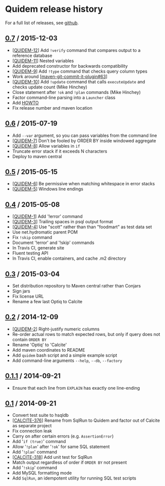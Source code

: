 # Quidem release history

For a full list of releases, see <a href="https://github.com/julianhyde/quidem/releases">github</a>.

## <a href="https://github.com/julianhyde/quidem/releases/tag/quidem-0.7">0.7</a> / 2015-12-03

* [<a href="https://github.com/julianhyde/quidem/issues/12">QUIDEM-12</a>]
  Add `!verify` command that compares output to a reference database
* [<a href="https://github.com/julianhyde/quidem/issues/11">QUIDEM-11</a>]
  Nested variables
* Add deprecated constructor for backwards compatibility
* [<a href="https://github.com/julianhyde/quidem/issues/9">QUIDEM-9</a>]
  Add `!type` command that checks query column types
* Work around
  [<a href="https://github.com/ktoso/maven-git-commit-id-plugin/issues/63">maven-git-commit-it-plugin#63</a>]
* [<a href="https://github.com/julianhyde/quidem/issues/10">QUIDEM-10</a>]
  Add `!update` command that calls `executeUpdate` and checks update count
  (Mike Hinchey)
* Close statement after `!ok` and `!plan` commands (Mike Hinchey)
* Factor command-line parsing into a `Launcher` class
* Add <a href="HOWTO.md">HOWTO</a>
* Fix release number and maven location

## <a href="https://github.com/julianhyde/quidem/releases/tag/quidem-0.6">0.6</a> / 2015-07-19

* Add `--var` argument, so you can pass variables from the command line
* [<a href="https://github.com/julianhyde/quidem/issues/7">QUIDEM-7</a>]
  Don't be fooled by ORDER BY inside windowed aggregate
* [<a href="https://github.com/julianhyde/quidem/issues/8">QUIDEM-8</a>]
  Allow variables in `if`
* Truncate error stack if it exceeds N characters
* Deploy to maven central

## <a href="https://github.com/julianhyde/quidem/releases/tag/quidem-0.5">0.5</a> / 2015-05-15

* [<a href="https://github.com/julianhyde/quidem/issues/6">QUIDEM-6</a>]
  Be permissive when matching whitespace in error stacks
* [<a href="https://github.com/julianhyde/quidem/issues/5">QUIDEM-5</a>]
  Windows line endings

## <a href="https://github.com/julianhyde/quidem/releases/tag/quidem-0.4">0.4</a> / 2015-05-08

* [<a href="https://github.com/julianhyde/quidem/issues/1">QUIDEM-1</a>]
  Add '!error' command
* [<a href="https://github.com/julianhyde/quidem/issues/3">QUIDEM-3</a>]
  Trailing spaces in psql output format
* [<a href="https://github.com/julianhyde/quidem/issues/4">QUIDEM-4</a>]
  Use "scott" rather than than "foodmart" as test data set
* Use net.hydromatic parent POM
* Fix `!skip` command
* Document '!error' and '!skip' commands
* In Travis CI, generate site
* Fluent testing API
* In Travis CI, enable containers, and cache .m2 directory

## <a href="https://github.com/julianhyde/quidem/releases/tag/quidem-0.3">0.3</a> / 2015-03-04

* Set distribution repository to Maven central rather than Conjars
* Sign jars
* Fix license URL
* Rename a few last Optiq to Calcite

## <a href="https://github.com/julianhyde/quidem/releases/tag/quidem-0.2">0.2</a> / 2014-12-09

* [<a href="https://github.com/julianhyde/quidem/issues/2">QUIDEM-2</a>]
  Right-justify numeric columns
* Re-order actual rows to match expected rows, but only if query does not
  contain `ORDER BY`
* Rename 'Optiq' to 'Calcite'
* Add maven coordinates to README
* Add `quidem` bash script and a simple example script
* Add command-line arguments `--help`, `--db`, `--factory`

## <a href="https://github.com/julianhyde/quidem/releases/tag/quidem-0.1.1">0.1.1</a> / 2014-09-21

* Ensure that each line from `EXPLAIN` has exactly one line-ending

## <a href="https://github.com/julianhyde/quidem/releases/tag/quidem-0.1">0.1</a> / 2014-09-21

* Convert test suite to hsqldb
* [<a href="https://issues.apache.org/jira/browse/CALCITE-376">CALCITE-376</a>]
  Rename from SqlRun to Quidem and factor out of Calcite as separate project
* Fix connection leak
* Carry on after certain errors (e.g. `AssertionError`)
* Add '`if (true)`' command
* Allow '`!plan`' after '`!ok`' for same SQL statement
* Add '`!plan`' command
* [<a href="https://issues.apache.org/jira/browse/CALCITE-318">CALCITE-318</a>]
  Add unit test for SqlRun
* Match output regardless of order if `ORDER BY` not present
* Add '`!skip`' command
* Add MySQL formatting mode
* Add `SqlRun`, an idempotent utility for running SQL test scripts
